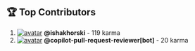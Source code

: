 ## 🏆 Top Contributors

1. [![avatar](https://github.com/ishakhorski.png?size=24)](https://github.com/ishakhorski) **@ishakhorski** - 119 karma
2. [![avatar](https://github.com/copilot-pull-request-reviewer[bot].png?size=24)](https://github.com/copilot-pull-request-reviewer[bot]) **@copilot-pull-request-reviewer[bot]** - 20 karma